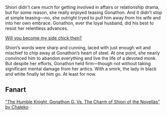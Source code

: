 <!-- title: For My Collection -->

Shiori didn’t care much for getting involved in affairs or relationship drama, but for some reason, she really enjoyed teasing Gonathon. And it didn’t stop at simple teasing—no, she outright tryed to pull him away from his wife and into her own embrace. Gonathon, ever the loyal husband, did his best to resist her relentless advances.

[Will you become my side chick then?](#embed:https://www.youtube.com/live/BlDRaNhYZxk?feature=shared\&t=7734)

Shiori’s words were sharp and cunning, laced with just enough wit and mischief to chip away at Gonathon’s heart of steel. At one point, she nearly convinced him to abandon everything and live the life of a devoted monk. But despite her efforts, Gonathon held firm—though not without taking significant mental damage from her antics. With a smirk, the lady in black and white finally let him go. At least for now.

## Fanart

["The Humble Knight, Gonathon G. Vs. The Charm of Shiori of the Novellas" by Chaleko](https://x.com/Chalek0/status/1832964350597804334)
